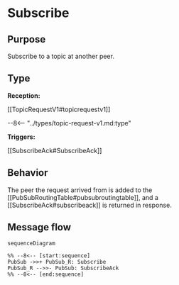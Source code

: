 <div class="message" markdown>


# Subscribe

## Purpose

<!-- --8<-- [start:purpose] -->
Subscribe to a topic at another peer.
<!-- --8<-- [end:purpose] -->

## Type

 <!-- --8<-- [start:type] -->
**Reception:**

[[TopicRequestV1#topicrequestv1]]

--8<-- "../types/topic-request-v1.md:type"

**Triggers:**

[[SubscribeAck#SubscribeAck]]

<!-- --8<-- [end:type] -->

## Behavior

<!-- --8<-- [start:behavior] -->
The peer the request arrived from is added to the [[PubSubRoutingTable#pubsubroutingtable]],
and a [[SubscribeAck#subscribeack]] is returned in response.
<!-- --8<-- [end:behavior] -->

## Message flow

<!-- --8<-- [start:messages] -->
```mermaid
sequenceDiagram

%% --8<-- [start:sequence]
PubSub ->>+ PubSub_R: Subscribe
PubSub_R -->>- PubSub: SubscribeAck
%% --8<-- [end:sequence]
```
<!-- --8<-- [end:messages] -->

</div>
